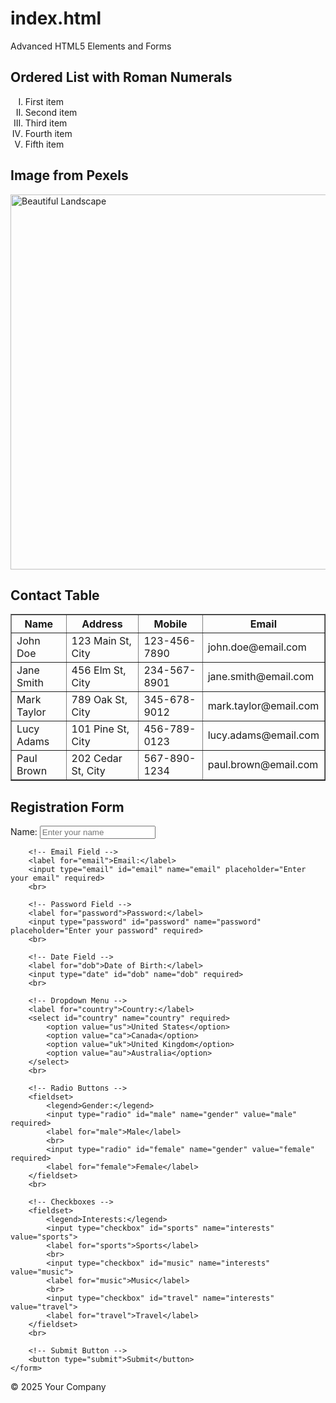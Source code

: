 # index.html


<title>Advanced HTML5 Elements and Forms</title>
Advanced HTML5 Elements and Forms
<!-- Ordered List with Roman Numerals -->
<section>
    <h2>Ordered List with Roman Numerals</h2>
    <ol type="I">
        <li>First item</li>
        <li>Second item</li>
        <li>Third item</li>
        <li>Fourth item</li>
        <li>Fifth item</li>
    </ol>
</section>

<!-- External Image from Pexels -->
<section>
    <h2>Image from Pexels</h2>
    <img src="https://images.pexels.com/photos/335037/pexels-photo-335037.jpeg" alt="Beautiful Landscape" width="600">
</section>

<!-- Table of 5 Contacts -->
<section>
    <h2>Contact Table</h2>
    <table border="1">
        <thead>
            <tr>
                <th>Name</th>
                <th>Address</th>
                <th>Mobile</th>
                <th>Email</th>
            </tr>
        </thead>
        <tbody>
            <tr>
                <td>John Doe</td>
                <td>123 Main St, City</td>
                <td>123-456-7890</td>
                <td>john.doe@email.com</td>
            </tr>
            <tr>
                <td>Jane Smith</td>
                <td>456 Elm St, City</td>
                <td>234-567-8901</td>
                <td>jane.smith@email.com</td>
            </tr>
            <tr>
                <td>Mark Taylor</td>
                <td>789 Oak St, City</td>
                <td>345-678-9012</td>
                <td>mark.taylor@email.com</td>
            </tr>
            <tr>
                <td>Lucy Adams</td>
                <td>101 Pine St, City</td>
                <td>456-789-0123</td>
                <td>lucy.adams@email.com</td>
            </tr>
            <tr>
                <td>Paul Brown</td>
                <td>202 Cedar St, City</td>
                <td>567-890-1234</td>
                <td>paul.brown@email.com</td>
            </tr>
        </tbody>
    </table>
</section>

<!-- Registration Form -->
<section>
    <h2>Registration Form</h2>
    <form action="/submit_form" method="POST" id="registrationForm">
        <!-- Name Field -->
        <label for="name">Name:</label>
        <input type="text" id="name" name="name" placeholder="Enter your name" required>
        <br>

        <!-- Email Field -->
        <label for="email">Email:</label>
        <input type="email" id="email" name="email" placeholder="Enter your email" required>
        <br>

        <!-- Password Field -->
        <label for="password">Password:</label>
        <input type="password" id="password" name="password" placeholder="Enter your password" required>
        <br>

        <!-- Date Field -->
        <label for="dob">Date of Birth:</label>
        <input type="date" id="dob" name="dob" required>
        <br>

        <!-- Dropdown Menu -->
        <label for="country">Country:</label>
        <select id="country" name="country" required>
            <option value="us">United States</option>
            <option value="ca">Canada</option>
            <option value="uk">United Kingdom</option>
            <option value="au">Australia</option>
        </select>
        <br>

        <!-- Radio Buttons -->
        <fieldset>
            <legend>Gender:</legend>
            <input type="radio" id="male" name="gender" value="male" required>
            <label for="male">Male</label>
            <br>
            <input type="radio" id="female" name="gender" value="female" required>
            <label for="female">Female</label>
        </fieldset>
        <br>

        <!-- Checkboxes -->
        <fieldset>
            <legend>Interests:</legend>
            <input type="checkbox" id="sports" name="interests" value="sports">
            <label for="sports">Sports</label>
            <br>
            <input type="checkbox" id="music" name="interests" value="music">
            <label for="music">Music</label>
            <br>
            <input type="checkbox" id="travel" name="interests" value="travel">
            <label for="travel">Travel</label>
        </fieldset>
        <br>

        <!-- Submit Button -->
        <button type="submit">Submit</button>
    </form>
</section>

<!-- Footer Section -->
<footer>
    <p>&copy; 2025 Your Company</p>
</footer>

